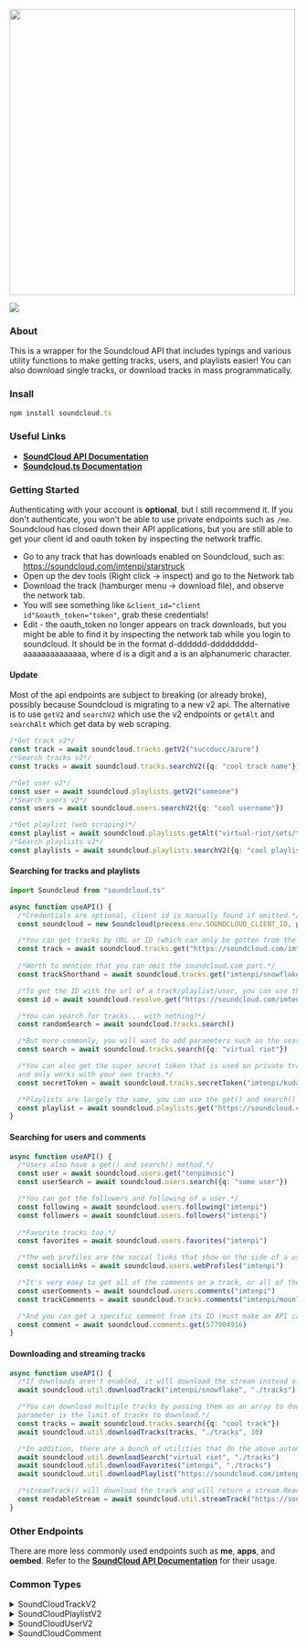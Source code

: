 <div align="left">
  <p>
    <a href="https://tenpi.github.io/soundcloud.ts/"><img src="https://raw.githubusercontent.com/Tenpi/soundcloud.ts/master/images/soundcloud.tslogo.gif" width="500" /></a>
  </p>
  <p>
    <a href="https://nodei.co/npm/soundcloud.ts/"><img src="https://nodei.co/npm/soundcloud.ts.png" /></a>
  </p>
</div>

### About
This is a wrapper for the Soundcloud API that includes typings and various utility functions
to make getting tracks, users, and playlists easier! You can also download single tracks, or download tracks in mass programmatically. 

### Insall
```ts
npm install soundcloud.ts
```

### Useful Links
- [**SoundCloud API Documentation**](https://developers.soundcloud.com/docs/api/reference)
-  [**Soundcloud.ts Documentation**](https://tenpi.github.io/soundcloud.ts/)

### Getting Started
Authenticating with your account is **optional**, but I still recommend it. If you don't authenticate, you won't be able to use private endpoints such as `/me`. Soundcloud has closed down their API applications, but you are still able to get your 
client id and oauth token by inspecting the network traffic.
- Go to any track that has downloads enabled on Soundcloud, such as: https://soundcloud.com/imtenpi/starstruck
- Open up the dev tools (Right click -> inspect) and go to the Network tab
- Download the track (hamburger menu -> download file), and observe the network tab.
- You will see something like `&client_id="client id"&oauth_token="token"`, grab these credentials!
- Edit - the oauth_token no longer appears on track downloads, but you might be able to find it by inspecting the network tab while you login to soundcloud. It should be in the format d-dddddd-ddddddddd-aaaaaaaaaaaaaa, where d is a digit and a is an alphanumeric character. 

#### Update
Most of the api endpoints are subject to breaking (or already broke), possibly because Soundcloud is migrating to a new v2 api. The alternative is to use `getV2` and `searchV2` which use the v2 endpoints or `getAlt` and `searchAlt` which get data by web scraping.
```ts
/*Get track v2*/
const track = await soundcloud.tracks.getV2("succducc/azure")
/*Search tracks v2*/
const tracks = await soundcloud.tracks.searchV2({q: "cool track name"})

/*Get user v2*/
const user = await soundcloud.playlists.getV2("someone")
/*Search users v2*/
const users = await soundcloud.users.searchV2({q: "cool username"})

/*Get playlist (web scraping)*/
const playlist = await soundcloud.playlists.getAlt("virtual-riot/sets/throwback-ep")
/*Search playlists v2*/
const playlists = await soundcloud.playlists.searchV2({q: "cool playlist name"})
```

#### Searching for tracks and playlists
```ts
import Soundcloud from "soundcloud.ts"

async function useAPI() {
  /*Credentials are optional, client id is manually found if omitted.*/
  const soundcloud = new Soundcloud(process.env.SOUNDCLOUD_CLIENT_ID, process.env.SOUNDCLOUD_OAUTH_TOKEN)

  /*You can get tracks by URL or ID (which can only be gotten from the API)*/
  const track = await soundcloud.tracks.get("https://soundcloud.com/imtenpi/snowflake")
  
  /*Worth to mention that you can omit the soundcloud.com part.*/
  const trackShorthand = await soundcloud.tracks.get("imtenpi/snowflake")

  /*To get the ID with the url of a track/playlist/user, you can use the resolve endpoint.*/
  const id = await soundcloud.resolve.get("https://soundcloud.com/imtenpi/snowflake")

  /*You can search for tracks... with nothing?*/
  const randomSearch = await soundcloud.tracks.search()

  /*But more commonly, you will want to add parameters such as the search query.*/
  const search = await soundcloud.tracks.search({q: "virtual riot"})

  /*You can also get the super secret token that is used on private tracks. Authentication required, 
  and only works with your own tracks.*/
  const secretToken = await soundcloud.tracks.secretToken("imtenpi/kudasai")

  /*Playlists are largely the same, you can use the get() and search() methods.*/
  const playlist = await soundcloud.playlists.get("https://soundcloud.com/imtenpi/sets/my-songs")
}
```

#### Searching for users and comments
```ts
async function useAPI() {
  /*Users also have a get() and search() method.*/
  const user = await soundcloud.users.get("tenpimusic")
  const userSearch = await soundcloud.users.search({q: "some user"})

  /*You can get the followers and following of a user.*/
  const following = await soundcloud.users.following("imtenpi")
  const followers = await soundcloud.users.followers("imtenpi")
  
  /*Favorite tracks too.*/
  const favorites = await soundcloud.users.favorites("imtenpi")

  /*The web profiles are the social links that show on the side of a user's profile*/
  const socialLinks = await soundcloud.users.webProfiles("imtenpi")

  /*It's very easy to get all of the comments on a track, or all of the comments by a user.*/
  const userComments = await soundcloud.users.comments("imtenpi")
  const trackComments = await soundcloud.tracks.comments("imtenpi/moonlight")

  /*And you can get a specific comment from its ID (must make an API call to get it).*/
  const comment = await soundcloud.comments.get(577904916)
}
```
#### Downloading and streaming tracks
```ts
async function useAPI() {
  /*If downloads aren't enabled, it will download the stream instead of the original file.*/
  await soundcloud.util.downloadTrack("imtenpi/snowflake", "./tracks")

  /*You can download multiple tracks by passing them as an array to downloadTracks(). The third
  parameter is the limit of tracks to download.*/
  const tracks = await soundcloud.tracks.search({q: "cool track"})
  await soundcloud.util.downloadTracks(tracks, "./tracks", 10)

  /*In addition, there are a bunch of utilities that do the above automatically for convenience.*/
  await soundcloud.util.downloadSearch("virtual riot", "./tracks")
  await soundcloud.util.downloadFavorites("imtenpi", "./tracks")
  await soundcloud.util.downloadPlaylist("https://soundcloud.com/imtenpi/sets/my-songs", "./tracks")

  /*streamTrack() will download the track and will return a stream.Readable automatically.*/
  const readableStream = await soundcloud.util.streamTrack("https://soundcloud.com/virtual-riot/emotionalrmx")
}
```

### Other Endpoints
There are more less commonly used endpoints such as **me**, **apps**, and **oembed**. Refer to the [**SoundCloud API Documentation**](https://developers.soundcloud.com/docs/api/reference) for their usage.

### Common Types
<details>
<summary>SoundCloudTrackV2</summary>

```ts
export interface SoundcloudTrackV2 {
    comment_count: number
    full_duration: number
    downloadable: boolean
    created_at: string
    description: string | null
    media: {
        transcodings: SoundcloudTranscoding[]
    }
    title: string
    publisher_metadata: {
        urn: string
        contains_music: boolean
        id: number
    }
    duration: number
    has_downloads_left: boolean
    artwork_url: string
    public: boolean
    streamable: boolean
    tag_list: string
    genre: string
    id: number
    reposts_count: number
    state: "processing" | "failed" | "finished"
    label_name: string | null
    last_modified: string
    commentable: boolean
    policy: string
    visuals: string | null
    kind: string
    purchase_url: string | null
    sharing: "private" | "public"
    uri: string
    secret_token: string | null
    download_count: number
    likes_count: number
    urn: string
    license: SoundcloudLicense
    purchase_title: string | null
    display_date: string
    embeddable_by: "all" | "me" | "none"
    release_date: string
    user_id: number
    monetization_model: string
    waveform_url: string
    permalink: string
    permalink_url: string
    user: SoundcloudUserV2
    playback_count: number
}
```
</details>

<details>
<summary>SoundCloudPlaylistV2</summary>

```ts
export interface SoundcloudPlaylistV2 {
    duration: number
    permalink_url: string
    reposts_count: number
    genre: string | null
    permalink: string
    purchase_url: string | null
    description: string | null
    uri: string
    label_name: string | null
    tag_list: string
    set_type: string
    public: boolean
    track_count: number
    user_id: number
    last_modified: string
    license: SoundcloudLicense
    tracks: SoundcloudTrackV2[]
    id: number
    release_date: string | null
    display_date: string
    sharing: "public" | "private"
    secret_token: string | null
    created_at: string
    likes_count: number
    kind: string
    title: string
    purchase_title: string | null
    managed_by_feeds: boolean
    artwork_url: string | null
    is_album: boolean
    user: SoundcloudUserV2
    published_at: string | null
    embeddable_by: "all" | "me" | "none"
}
```
</details>

<details>
<summary>SoundCloudUserV2</summary>

```ts
export interface SoundcloudUserV2 {
    avatar_url: string
    city: string
    comments_count: number
    country_code: number | null
    created_at: string
    creator_subscriptions: SoundcloudCreatorSubscription[]
    creator_subscription: SoundcloudCreatorSubscription
    description: string
    followers_count: number
    followings_count: number
    first_name: string
    full_name: string
    groups_count: number
    id: number
    kind: string
    last_modified: string
    last_name: string
    likes_count: number
    playlist_likes_count: number
    permalink: string
    permalink_url: string
    playlist_count: number
    reposts_count: number | null
    track_count: number
    uri: string
    urn: string
    username: string
    verified: boolean
    visuals: {
        urn: string
        enabled: boolean
        visuals: SoundcloudVisual[]
        tracking: null
    }
}
```
</details>

<details>
<summary>SoundCloudComment</summary>

```ts
export interface SoundCloudComment {
    kind: "comment"
    id: number
    created_at: string
    user_id: number
    track_id: number
    timestamp: number
    body: string
    uri: string
    user: SoundCloudUserMini
    self: {
      urn: string
    }
}
```
</details>
